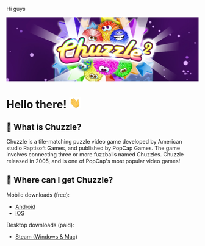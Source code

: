 Hi guys 

![Header](https://github.com/chuzzIe/.github/raw/main/profile/chuzzleheader.png "Header")
# Hello there! <img src="https://github.com/waImart/waImart/blob/main/assets/wave.gif?raw=true" width="30px">

## 🤔 What is Chuzzle?
Chuzzle is a tile-matching puzzle video game developed by American studio Raptisoft Games, and published by PopCap Games. The game involves connecting three or more fuzzballs named Chuzzles. Chuzzle released in 2005, and is one of PopCap's most popular video games!

## 🤨 Where can I get Chuzzle?
Mobile downloads (free):
- [Android](https://play.google.com/store/apps/details?id=com.raptisoft.Chuzzle2)
- [iOS](https://apps.apple.com/us/app/chuzzle-2/id1367469846)

Desktop downloads (paid):
- [Steam (Windows & Mac)](https://store.steampowered.com/app/3310/Chuzzle_Deluxe/)
